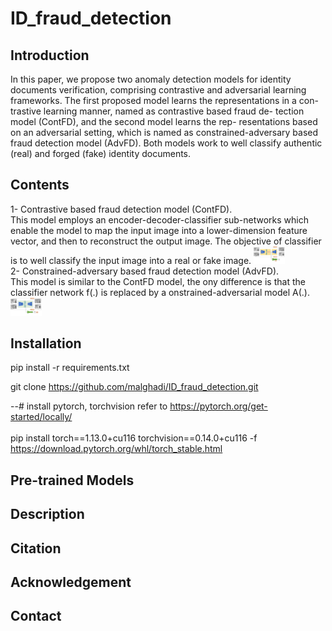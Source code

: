 # ID_fraud_detection
## Introduction  <br />
In this paper, we propose two anomaly detection models for
identity documents verification, comprising contrastive and adversarial learning frameworks.
The first proposed model learns the representations in a con-
trastive learning manner, named as contrastive based fraud de-
tection model (ContFD), and the second model learns the rep-
resentations based on an adversarial setting, which is named as
constrained-adversary based fraud detection model (AdvFD).
Both models work to well classify authentic (real) and forged
(fake) identity documents.

## Contents  <br />
1- Contrastive based fraud detection model (ContFD). <br />
This model employs an encoder-decoder-classifier sub-networks which enable the model to map the input image into a lower-dimension feature vector, and then to reconstruct the output image. The objective of classifier is to well classify the input image into a real or fake image. 
<img
  src="blob/ContFD.png"
  alt="Alt text"
  title="Optional title"
  style="display: inline-block; margin: 0 auto; max-width: 50px">
  <br />
2- Constrained-adversary based fraud detection model (AdvFD).<br /> 
This model is similar to the ContFD model, the ony difference is that the classifier network f(.) is replaced by a onstrained-adversarial model A(.).
<img
  src="blob/AdvFD.png"
  alt="Alt text"
  title="Optional title"
  style="display: inline-block; margin: 0 auto; max-width: 50px">
  <br />

## Installation <br />

pip install -r requirements.txt

git clone https://github.com/malghadi/ID_fraud_detection.git

--# install pytorch, torchvision refer to https://pytorch.org/get-started/locally/  
<br />
pip install torch==1.13.0+cu116 torchvision==0.14.0+cu116 -f https://download.pytorch.org/whl/torch_stable.html


## Pre-trained Models <br />


## Description  <br />


## Citation <br />


## Acknowledgement <br />


## Contact  <br />
